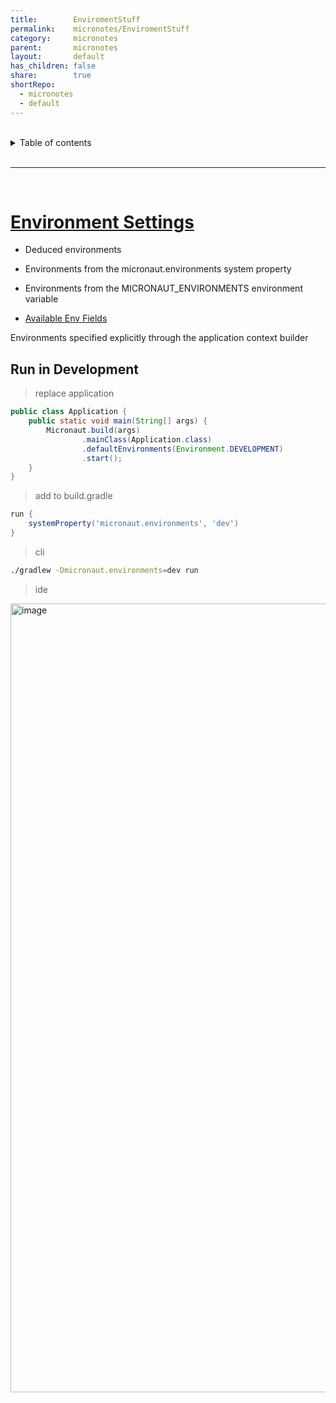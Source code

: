 ```yaml
---
title:        EnviromentStuff
permalink:    micronotes/EnviromentStuff
category:     micronotes
parent:       micronotes
layout:       default
has_children: false
share:        true
shortRepo:
  - micronotes
  - default
---
```



<br/>

<details markdown="block">
<summary>
Table of contents
</summary>
{: .text-delta }
1. TOC
{:toc}
</details>

<br/>

***

<br/>

# [Environment Settings](https://docs.micronaut.io/latest/guide/#environments)

- Deduced environments
- Environments from the micronaut.environments system property
- Environments from the MICRONAUT_ENVIRONMENTS environment variable

- [Available Env Fields](https://docs.micronaut.io/latest/api/io/micronaut/context/env/Environment.html)

Environments specified explicitly through the application context builder

## Run in Development

> replace application

```java
public class Application {
    public static void main(String[] args) {
        Micronaut.build(args)
                .mainClass(Application.class)
                .defaultEnvironments(Environment.DEVELOPMENT)
                .start();
    }
}

```

> add to build.gradle

```groovy
run {
    systemProperty('micronaut.environments', 'dev')
}
```

> cli

```bash
./gradlew -Dmicronaut.environments=dev run
```

> ide
<img width="1262" alt="image" src="https://user-images.githubusercontent.com/26972590/212477618-198bc498-6520-44d6-8e20-25b7569e735d.png">